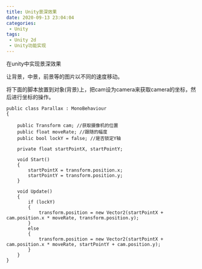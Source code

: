 ```yaml
---
title: Unity景深效果
date: 2020-09-13 23:04:04
categories:
 - Unity
tags:
 - Unity 2d
 - Unity功能实现
---
```

在unity中实现景深效果

让背景，中景，前景等的图片以不同的速度移动。

将下面的脚本放置到对象(背景)上，把cam设为camera来获取camera的坐标，然后进行坐标的操作。



    public class Parallax : MonoBehaviour
    {

        public Transform cam; //获取摄像机的位置
        public float moveRate; //跟随的幅度
        public bool lockY = false; //是否锁定Y轴

        private float startPointX, startPointY;

        void Start()
        {
            startPointX = transform.position.x;
            startPointY = transform.position.y;
        }
        
        void Update()
        {
            if (lockY)
            {
                transform.position = new Vector2(startPointX + cam.position.x * moveRate, transform.position.y);
            }
            else
            {
                transform.position = new Vector2(startPointX + cam.position.x * moveRate, startPointY + cam.position.y);
            }
        }
    }